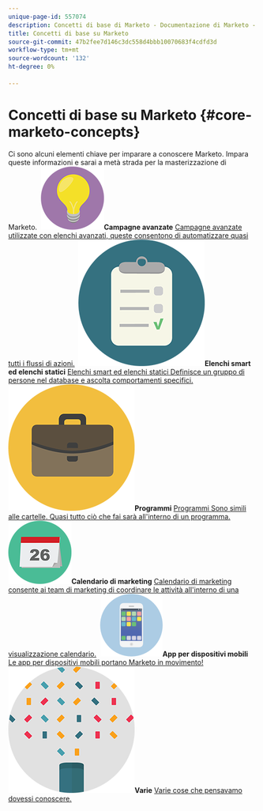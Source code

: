 ```yaml
---
unique-page-id: 557074
description: Concetti di base di Marketo - Documentazione di Marketo - Documentazione del prodotto
title: Concetti di base su Marketo
source-git-commit: 47b2fee7d146c3dc558d4bbb10070683f4cdfd3d
workflow-type: tm+mt
source-wordcount: '132'
ht-degree: 0%

---
```



# Concetti di base su Marketo {#core-marketo-concepts}

Ci sono alcuni elementi chiave per imparare a conoscere Marketo. Impara queste informazioni e sarai a metà strada per la masterizzazione di Marketo.
**&#x200B; ![Campagne avanzate](assets/seo-01.png)Campagne avanzate** [Campagne avanzate utilizzate con elenchi avanzati, queste consentono di automatizzare quasi tutti i flussi di azioni.](https://docs.marketo.com/display/DOCS/Smart+Campaigns)     **&#x200B; ![Elenchi smart ed elenchi statici](assets/office-35.png)Elenchi smart ed elenchi statici** [Elenchi smart ed elenchi statici Definisce un gruppo di persone nel database e ascolta comportamenti specifici.](https://docs.marketo.com/display/DOCS/Smart+Lists+and+Static+Lists)     **&#x200B; ![Programmi](assets/office-02.png)Programmi** [Programmi Sono simili alle cartelle. Quasi tutto ciò che fai sarà all&#39;interno di un programma.](https://docs.marketo.com/display/DOCS/Programs)     **&#x200B; ![Calendario di marketing](assets/office-10.png)Calendario di marketing** [Calendario di marketing consente ai team di marketing di coordinare le attività all&#39;interno di una visualizzazione calendario.](https://docs.marketo.com/display/DOCS/Marketing+Calendar)     **&#x200B; ![App per dispositivi mobili](assets/mobile-apps.png)App per dispositivi mobili** [Le app per dispositivi mobili portano Marketo in movimento!](core-marketo-concepts/mobile-apps.md)     **&#x200B; ![Varie](assets/party-11.png)Varie** [Varie cose che pensavamo dovessi conoscere.](https://docs.marketo.com/display/DOCS/Miscellaneous)